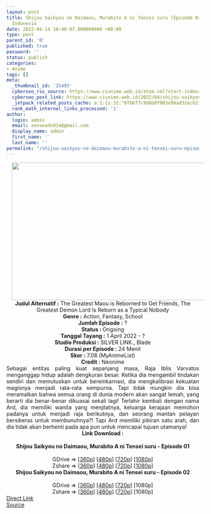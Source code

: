 ```yaml
---
layout: post
title: Shijou Saikyou no Daimaou, Murabito A ni Tensei suru (Episode 02) Subtitle
  Indonesia
date: 2022-04-14 10:40:07.000000000 +00:00
type: post
parent_id: '0'
published: true
password: ''
status: publish
categories:
- Anime
tags: []
meta:
  _thumbnail_id: '25493'
  cyberseo_rss_source: https://www.ciunime.web.id/atom.xml?start-index=1
  cyberseo_post_link: https://www.ciunime.web.id/2022/04/shijou-saikyou-no-daimaou-murabito-ni.html
  _jetpack_related_posts_cache: a:1:{s:32:"8f6677c9d6b0f903e98ad32ec61f8deb";a:2:{s:7:"expires";i:1657129199;s:7:"payload";a:3:{i:0;a:1:{s:2:"id";i:25925;}i:1;a:1:{s:2:"id";i:26842;}i:2;a:1:{s:2:"id";i:25372;}}}}
  rank_math_internal_links_processed: '1'
author:
  login: admin
  email: senseads014@gmail.com
  display_name: admin
  first_name: ''
  last_name: ''
permalink: "/shijou-saikyou-no-daimaou-murabito-a-ni-tensei-suru-episode-02-subtitle-indonesia/"
---
```

<div class="separator" style="clear: both; text-align: center;"><a href="https://blogger.googleusercontent.com/img/b/R29vZ2xl/AVvXsEg6kiG9z_jily8LskcMt_ew4PZHskw8bS2_OO_9xlX6p47KbGbeyyH2_kG-bo2v2HIL4F8yOSTwOhr4pprFk3RBLpAzOC68W0Xh3BIkz-0YqAnHEF0k62j2nZhI1Vh4Rl-pnManb65skEGglI7v_q7FVbx0N4sj4_7Ft9abFqStTkYImaBhkQ_BKhED/s1280/Shijou%20Saikyou%20no%20Daimaou,%20Murabito%20A%20ni%20Tensei%20suru.jpeg" style="margin-left: 1em; margin-right: 1em;"><img border="0" data-original-height="720" data-original-width="1280" height="360" src="{{ site.baseurl }}/assets/2022/04/Shijou%20Saikyou%20no%20Daimaou,%20Murabito%20A%20ni%20Tensei%20suru.jpeg" width="640" /></a></div>
<div class="separator" style="clear: both; text-align: center;"></div>
<div style="text-align: center;"><b>Judul</b><b><b> Alternatif</b> :</b> The Greatest Maou is Reborned to Get Friends,&nbsp;The Greatest Demon Lord Is Reborn as a Typical Nobody</div>
<div style="text-align: center;"><b><b>Genre :</b></b> Action, Fantasy, School</div>
<div style="text-align: center;"><b>Jumlah Episode :</b> ?<br /><b>Status :&nbsp;</b>Ongoing<br /><b>Tanggal Tayang :</b> 1 April&nbsp;2022 - ?<br /><b>Studio Produksi :</b>&nbsp;SILVER LINK., Blade<br /><b>Durasi per Episode :</b> 24 Menit</div>
<div style="text-align: center;"><b>Skor :</b> 7.08 (MyAnimeList)</div>
<div style="text-align: center;"><b>Credit :</b>&nbsp;Neonime</div>
<div style="text-align: center;"></div>
<div style="text-align: justify;">Sebagai entitas paling kuat sepanjang masa, Raja Iblis Varvatos menganggap hidup adalah dengkuran besar. Ketika dia mengambil tindakan sendiri dan memutuskan untuk bereinkarnasi, dia mengkalibrasi kekuatan magisnya menjadi rata-rata sempurna. Tapi tidak mungkin dia bisa meramalkan bahwa semua orang di dunia modern akan sangat lemah, yang berarti dia benar-benar dikuasai sekali lagi! Terlahir kembali dengan nama Ard, dia memiliki wanita yang menjilatnya, keluarga kerajaan memohon padanya untuk menjadi raja berikutnya, dan seorang mantan pelayan bersikeras untuk membunuhnya?! Tapi Ard memiliki pikiran satu arah, dan dia tidak akan berhenti pada apa pun untuk mencapai tujuan utamanya!</div>
<div style="text-align: justify;"></div>
<div style="text-align: justify;"></div>
<div style="text-align: center;">
<div style="text-align: center;">
<div style="text-align: left;">
<div style="text-align: center;"><b>Link Download :</b></div>
<div style="text-align: center;"><b><br /></b></div>
<div style="text-align: center;"><span style="text-align: left;"><b>Shijou Saikyou no Daimaou, Murabito A ni Tensei suru&nbsp;</b></span><b>- Episode 01</b></div>
<div style="text-align: center;"><b><br /></b></div>
<div style="text-align: center;">GDrive =&gt; [<a href="https://www.mp4upload.com/up06gxnva9z0" target="_blank" rel="noopener">360p</a>] [<a href="https://acefile.co/f/71989954/neonime_murabito-a-01-480p-zip" target="_blank" rel="noopener">480p</a>] [<a href="https://acefile.co/f/71990084/neonime_murabito-a-01-720p-zip" target="_blank" rel="noopener">720p</a>] [<a href="https://acefile.co/f/71990459/neonime_murabito-a-01-1080p-zip" target="_blank" rel="noopener">1080p</a>]</div>
<div style="text-align: center;">Zshare =&gt; [<a href="https://www102.zippyshare.com/v/1lUlbtMi/file.html" target="_blank" rel="noopener">360p</a>] [<a href="https://www56.zippyshare.com/v/QLeF3FUo/file.html" target="_blank" rel="noopener">480p</a>] [<a href="https://www47.zippyshare.com/v/VB087IXi/file.html" target="_blank" rel="noopener">720p</a>] [<a href="https://www78.zippyshare.com/v/wafQoU6E/file.html" target="_blank" rel="noopener">1080p</a>]</div>
<div style="text-align: center;"></div>
<div style="text-align: center;">
<div><span style="text-align: left;"><b>Shijou Saikyou no Daimaou, Murabito A ni Tensei suru&nbsp;</b></span><b>- Episode 02</b></div>
<div><b><br /></b></div>
<div>GDrive =&gt; [<a href="http://www.solidfiles.com/v/KnKDWZXgQwejr" target="_blank" rel="noopener">360p</a>] [<a href="https://acefile.co/f/72550544/neonime_murabito-a-02-480p-zip" target="_blank" rel="noopener">480p</a>] [<a href="https://acefile.co/f/72550861/neonime_murabito-a-02-720p-zip" target="_blank" rel="noopener">720p</a>] [1080p]</div>
<div>Zshare =&gt; [<a href="https://www76.zippyshare.com/v/rYwG936W/file.html" target="_blank" rel="noopener">360p</a>] [<a href="https://www84.zippyshare.com/v/nWxNypKL/file.html" target="_blank" rel="noopener">480p</a>] [<a href="https://www99.zippyshare.com/v/QXbo82Gh/file.html" target="_blank" rel="noopener">720p</a>] [1080p]</div>
</div>
</div>
</div>
</div>
<link rel="stylesheet" href="https://cdnjs.cloudflare.com/ajax/libs/font-awesome/4.7.0/css/font-awesome.min.css" />
<div class="divbtn"> <a href="https://handymansurrender.com/fihup8buzv?key=94550f7ce39444073321dde3b8782f97" class="btn"><i class="fa fa-download"></i> Direct Link</a> <br /><a href="https://www.ciunime.web.id/2022/04/shijou-saikyou-no-daimaou-murabito-ni.html">Source</a> </div>
